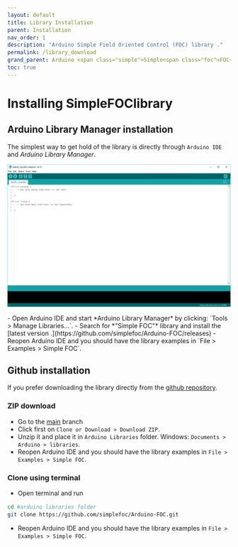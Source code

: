 ```yaml
---
layout: default
title: Library Installation
parent: Installation
nav_order: 1
description: "Arduino Simple Field Oriented Control (FOC) library ."
permalink: /library_download
grand_parent: Arduino <span class="simple">Simple<span class="foc">FOC</span>library</span>
toc: true
---
```



# Installing <span class="simple">Simple<span class="foc">FOC</span>library</span>

## <i class="fa fa-desktop"></i> Arduino Library Manager installation
The simplest way to get hold of the library is directly through `Arduino IDE` and *Arduino Library Manager*.
<p><img src="extras/Images/alm.gif" class="width80"></p>  
- Open Arduino IDE and start *Arduino Library Manager* by clicking: `Tools > Manage Libraries...`.
- Search for *"Simple FOC"* library and install the [latest version <i class="fa fa-tag"></i>.](https://github.com/simplefoc/Arduino-FOC/releases)
- Reopen Arduino IDE and you should have the library examples in `File > Examples > Simple FOC`.

## <i class="fa fa-github"></i> Github installation
If you prefer downloading the library directly from the [github repository](https://github.com/simplefoc/Arduino-FOC). 

### <i class="fa fa-download"></i> ZIP download 
- Go to the [<i class="fa fa-code-fork"></i> main](https://github.com/simplefoc/Arduino-FOC) branch
- Click first on `Clone or Download > Download ZIP`. 
- Unzip it and place it in `Arduino Libraries` folder. Windows: `Documents > Arduino > libraries`.  
- Reopen Arduino IDE and you should have the library examples in `File > Examples > Simple FOC`.

### <i class="fa fa-terminal"></i> Clone using terminal 
- Open terminal and run
```sh  
cd #arduino libraries folder
git clone https://github.com/simplefoc/Arduino-FOC.git
```
- Reopen Arduino IDE and you should have the library examples in `File > Examples > Simple FOC`.
